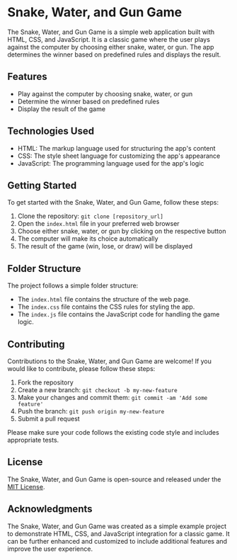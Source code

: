 # Snake, Water, and Gun Game

The Snake, Water, and Gun Game is a simple web application built with HTML, CSS, and JavaScript. It is a classic game where the user plays against the computer by choosing either snake, water, or gun. The app determines the winner based on predefined rules and displays the result.

## Features

- Play against the computer by choosing snake, water, or gun
- Determine the winner based on predefined rules
- Display the result of the game

## Technologies Used

- HTML: The markup language used for structuring the app's content
- CSS: The style sheet language for customizing the app's appearance
- JavaScript: The programming language used for the app's logic

## Getting Started

To get started with the Snake, Water, and Gun Game, follow these steps:

1. Clone the repository: `git clone [repository_url]`
2. Open the `index.html` file in your preferred web browser
3. Choose either snake, water, or gun by clicking on the respective button
4. The computer will make its choice automatically
5. The result of the game (win, lose, or draw) will be displayed

## Folder Structure

The project follows a simple folder structure:


- The `index.html` file contains the structure of the web page.
- The `index.css` file contains the CSS rules for styling the app.
- The `index.js` file contains the JavaScript code for handling the game logic.

## Contributing

Contributions to the Snake, Water, and Gun Game are welcome! If you would like to contribute, please follow these steps:

1. Fork the repository
2. Create a new branch: `git checkout -b my-new-feature`
3. Make your changes and commit them: `git commit -am 'Add some feature'`
4. Push the branch: `git push origin my-new-feature`
5. Submit a pull request

Please make sure your code follows the existing code style and includes appropriate tests.

## License

The Snake, Water, and Gun Game is open-source and released under the [MIT License](LICENSE).

## Acknowledgments

The Snake, Water, and Gun Game was created as a simple example project to demonstrate HTML, CSS, and JavaScript integration for a classic game. It can be further enhanced and customized to include additional features and improve the user experience.
